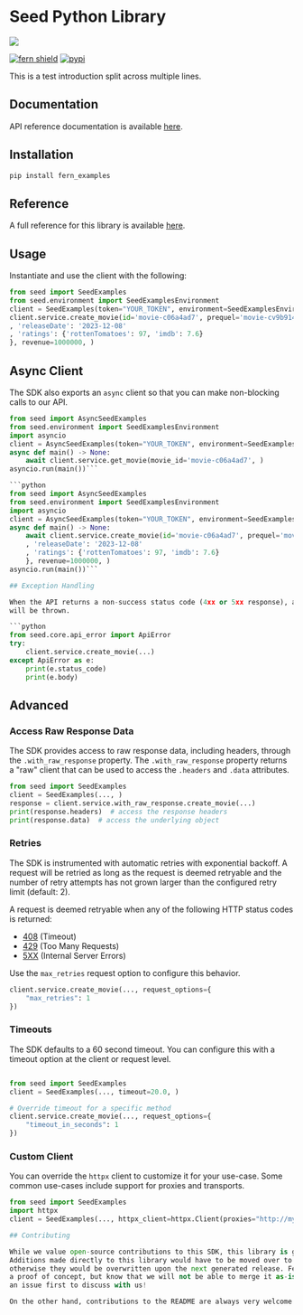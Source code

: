 # Seed Python Library

![](https://www.fernapi.com)

[![fern shield](https://img.shields.io/badge/%F0%9F%8C%BF-Built%20with%20Fern-brightgreen)](https://buildwithfern.com?utm_source=github&utm_medium=github&utm_campaign=readme&utm_source=Seed%2FPython)
[![pypi](https://img.shields.io/pypi/v/fern_examples)](https://pypi.python.org/pypi/fern_examples)

This is a test introduction
split across multiple lines.


## Documentation

API reference documentation is available [here](https://www.docs.fernapi.com).

## Installation

```sh
pip install fern_examples
```

## Reference

A full reference for this library is available [here](./reference.md).

## Usage

Instantiate and use the client with the following:

```python
from seed import SeedExamples
from seed.environment import SeedExamplesEnvironment
client = SeedExamples(token="YOUR_TOKEN", environment=SeedExamplesEnvironment.PRODUCTION, )
client.service.create_movie(id='movie-c06a4ad7', prequel='movie-cv9b914f', title='The Boy and the Heron', from_='Hayao Miyazaki', rating=8.0, tag='tag-wf9as23d', metadata={'actors': ['Christian Bale', 'Florence Pugh', 'Willem Dafoe']
, 'releaseDate': '2023-12-08'
, 'ratings': {'rottenTomatoes': 97, 'imdb': 7.6}
}, revenue=1000000, )
```

## Async Client

The SDK also exports an `async` client so that you can make non-blocking calls to our API.

```python
from seed import AsyncSeedExamples
from seed.environment import SeedExamplesEnvironment
import asyncio
client = AsyncSeedExamples(token="YOUR_TOKEN", environment=SeedExamplesEnvironment.PRODUCTION, )
async def main() -> None:
    await client.service.get_movie(movie_id='movie-c06a4ad7', )
asyncio.run(main())```

```python
from seed import AsyncSeedExamples
from seed.environment import SeedExamplesEnvironment
import asyncio
client = AsyncSeedExamples(token="YOUR_TOKEN", environment=SeedExamplesEnvironment.PRODUCTION, )
async def main() -> None:
    await client.service.create_movie(id='movie-c06a4ad7', prequel='movie-cv9b914f', title='The Boy and the Heron', from_='Hayao Miyazaki', rating=8.0, tag='tag-wf9as23d', metadata={'actors': ['Christian Bale', 'Florence Pugh', 'Willem Dafoe']
    , 'releaseDate': '2023-12-08'
    , 'ratings': {'rottenTomatoes': 97, 'imdb': 7.6}
    }, revenue=1000000, )
asyncio.run(main())```

## Exception Handling

When the API returns a non-success status code (4xx or 5xx response), a subclass of the following error
will be thrown.

```python
from seed.core.api_error import ApiError
try:
    client.service.create_movie(...)
except ApiError as e:
    print(e.status_code)
    print(e.body)
```

## Advanced

### Access Raw Response Data

The SDK provides access to raw response data, including headers, through the `.with_raw_response` property.
The `.with_raw_response` property returns a "raw" client that can be used to access the `.headers` and `.data` attributes.

```python
from seed import SeedExamples
client = SeedExamples(..., )
response = client.service.with_raw_response.create_movie(...)
print(response.headers)  # access the response headers
print(response.data)  # access the underlying object
```

### Retries

The SDK is instrumented with automatic retries with exponential backoff. A request will be retried as long
as the request is deemed retryable and the number of retry attempts has not grown larger than the configured
retry limit (default: 2).

A request is deemed retryable when any of the following HTTP status codes is returned:

- [408](https://developer.mozilla.org/en-US/docs/Web/HTTP/Status/408) (Timeout)
- [429](https://developer.mozilla.org/en-US/docs/Web/HTTP/Status/429) (Too Many Requests)
- [5XX](https://developer.mozilla.org/en-US/docs/Web/HTTP/Status/500) (Internal Server Errors)

Use the `max_retries` request option to configure this behavior.

```python
client.service.create_movie(..., request_options={
    "max_retries": 1
})
```

### Timeouts

The SDK defaults to a 60 second timeout. You can configure this with a timeout option at the client or request level.

```python

from seed import SeedExamples
client = SeedExamples(..., timeout=20.0, )

# Override timeout for a specific method
client.service.create_movie(..., request_options={
    "timeout_in_seconds": 1
})
```

### Custom Client

You can override the `httpx` client to customize it for your use-case. Some common use-cases include support for proxies
and transports.

```python
from seed import SeedExamples
import httpx
client = SeedExamples(..., httpx_client=httpx.Client(proxies="http://my.test.proxy.example.com", transport=httpx.HTTPTransport(local_address="0.0.0.0"), ))```

## Contributing

While we value open-source contributions to this SDK, this library is generated programmatically.
Additions made directly to this library would have to be moved over to our generation code,
otherwise they would be overwritten upon the next generated release. Feel free to open a PR as
a proof of concept, but know that we will not be able to merge it as-is. We suggest opening
an issue first to discuss with us!

On the other hand, contributions to the README are always very welcome!
